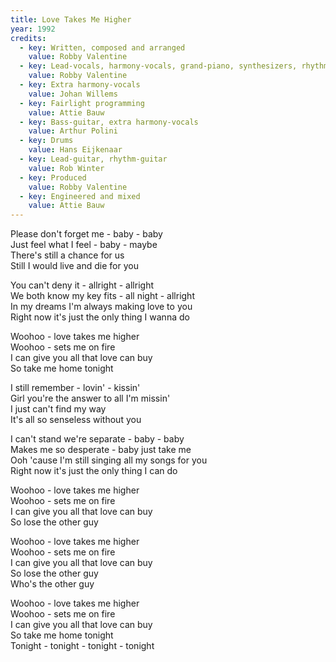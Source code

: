 ```yaml
---
title: Love Takes Me Higher
year: 1992
credits:
  - key: Written, composed and arranged
    value: Robby Valentine
  - key: Lead-vocals, harmony-vocals, grand-piano, synthesizers, rhythm-guitars, drum and synth programming, synth basses
    value: Robby Valentine
  - key: Extra harmony-vocals
    value: Johan Willems
  - key: Fairlight programming
    value: Attie Bauw
  - key: Bass-guitar, extra harmony-vocals
    value: Arthur Polini
  - key: Drums
    value: Hans Eijkenaar
  - key: Lead-guitar, rhythm-guitar
    value: Rob Winter
  - key: Produced
    value: Robby Valentine
  - key: Engineered and mixed
    value: Attie Bauw
---
```


<p>Please don't forget me - baby - baby<br />
Just feel what I feel - baby - maybe<br />
There's still a chance for us<br />
Still I would live and die for you</p>

<p>You can't deny it - allright - allright<br />
We both know my key fits - all night - allright<br />
In my dreams I'm always making love to you<br />
Right now it's just the only thing I wanna do</p>

<p>Woohoo - love takes me higher<br />
Woohoo - sets me on fire<br />
I can give you all that love can buy<br />
So take me home tonight</p>

<p>I still remember - lovin' - kissin'<br />
Girl you're the answer to all I'm missin'<br />
I just can't find my way<br />
It's all so senseless without you</p>

<p>I can't stand we're separate - baby - baby<br />
Makes me so desperate - baby just take me<br />
Ooh 'cause I'm still singing all my songs for you<br />
Right now it's just the only thing I can do</p>

<p>Woohoo - love takes me higher<br />
Woohoo - sets me on fire<br />
I can give you all that love can buy<br />
So lose the other guy</p>

<p>Woohoo - love takes me higher<br />
Woohoo - sets me on fire<br />
I can give you all that love can buy<br />
So lose the other guy<br />
Who's the other guy</p>

<p>Woohoo - love takes me higher<br />
Woohoo - sets me on fire<br />
I can give you all that love can buy<br />
So take me home tonight<br />
Tonight - tonight - tonight - tonight</p>